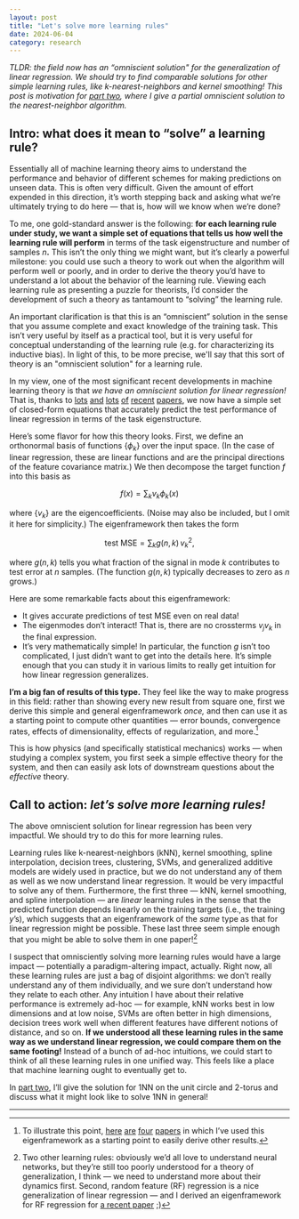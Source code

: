 ```yaml
---
layout: post
title: "Let's solve more learning rules"
date: 2024-06-04
category: research
---
```



*TLDR: the field now has an “omniscient solution" for the generalization of linear regression. We should try to find comparable solutions for other simple learning rules, like k-nearest-neighbors and kernel smoothing!
This post is motivation for [part two]({{site.baseurl}}/blog/1nn-eigenframework), where I give a partial omniscient solution to the nearest-neighbor algorithm.*

## Intro: what does it mean to “solve” a learning rule?

Essentially all of machine learning theory aims to understand the performance and behavior of different schemes for making predictions on unseen data. This is often very difficult. Given the amount of effort expended in this direction, it’s worth stepping back and asking what we’re ultimately trying to do here — that is, how will we know when we’re done?

To me, one gold-standard answer is the following: **for each learning rule under study, we want a simple set of equations that tells us how well the learning rule will perform** in terms of the task eigenstructure and number of samples $n$**.** This isn’t the only thing we might want, but it’s clearly a powerful milestone: you could use such a theory to work out when the algorithm will perform well or poorly, and in order to derive the theory you’d have to understand a lot about the behavior of the learning rule. Viewing each learning rule as presenting a puzzle for theorists, I’d consider the development of such a theory as tantamount to “solving” the learning rule.

An important clarification is that this is an “omniscient” solution in the sense that you assume complete and exact knowledge of the training task. This isn’t very useful by itself as a practical tool, but it is very useful for conceptual understanding of the learning rule (e.g. for characterizing its inductive bias). In light of this, to be more precise, we'll say that this sort of theory is an "omniscient solution" for a learning rule.

In my view, one of the most significant recent developments in machine learning theory is that *we have an omniscient solution for linear regression!* That is, thanks to [lots](https://papers.nips.cc/paper_files/paper/2001/hash/d68a18275455ae3eaa2c291eebb46e6d-Abstract.html) [and](https://www.arxiv.org/abs/2002.02561) [lots](https://arxiv.org/abs/2006.09796) [of](https://arxiv.org/abs/2210.08571) [recent](https://proceedings.neurips.cc/paper/2021/file/9704a4fc48ae88598dcbdcdf57f3fdef-Paper.pdf) [papers](https://arxiv.org/abs/1903.08560), we now have a simple set of closed-form equations that accurately predict the test performance of linear regression in terms of the task eigenstructure.

Here’s some flavor for how this theory looks. First, we define an orthonormal basis of functions $\{ \phi_k \}$ over the input space. (In the case of linear regression, these are linear functions and are the principal directions of the feature covariance matrix.) We then decompose the target function $f$ into this basis as

$$
f(x) = \sum_k v_k \phi_k(x)
$$

where $\{ v_k \}$ are the eigencoefficients. (Noise may also be included, but I omit it here for simplicity.) The eigenframework then takes the form

$$
\text{test MSE} = \sum_k g(n, k)  \, v_k^2,
$$

where $g(n,k)$ tells you what fraction of the signal in mode $k$ contributes to test error at $n$ samples. (The function $g(n,k)$ typically decreases to zero as $n$ grows.)

Here are some remarkable facts about this eigenframework:

- It gives accurate predictions of test MSE even on real data!
- The eigenmodes don’t interact! That is, there are no crossterms $v_j v_k$ in the final expression.
- It’s very mathematically simple! In particular, the function $g$ isn’t too complicated, I just didn’t want to get into the details here. It’s simple enough that you can study it in various limits to really get intuition for how linear regression generalizes.

**I’m a big fan of results of this type.** They feel like the way to make progress in this field: rather than showing every new result from square one, first we derive this simple and general eigenframework *once,* and then can use it as a starting point to compute other quantities — error bounds, convergence rates, effects of dimensionality, effects of regularization, and more.[^1]

[^1]: To illustrate this point, [here](https://arxiv.org/abs/2207.06569) [are](https://arxiv.org/pdf/2306.13185) [four](https://arxiv.org/abs/2311.14646) [papers](https://arxiv.org/abs/2110.03922) in which I’ve used this eigenframework as a starting point to easily derive other results.

This is how physics (and specifically statistical mechanics) works — when studying a complex system, you first seek a simple effective theory for the system, and then can easily ask lots of downstream questions about the *effective* theory.

## Call to action: *let’s solve more learning rules!*

The above omniscient solution for linear regression has been very impactful. We should try to do this for more learning rules.

Learning rules like k-nearest-neighbors (kNN), kernel smoothing, spline interpolation, decision trees, clustering, SVMs, and generalized additive models are widely used in practice, but we do not understand any of them as well as we now understand linear regression. It would be very impactful to solve any of them. Furthermore, the first three — kNN, kernel smoothing, and spline interpolation — are *linear* learning rules in the sense that the predicted function depends linearly on the training targets (i.e., the training $y$’s), which suggests that an eigenframework of the *same* type as that for linear regression might be possible. These last three seem simple enough that you might be able to solve them in one paper![^2]

[^2]: Two other learning rules: obviously we’d all love to understand neural networks, but they’re still too poorly understood for a theory of generalization, I think — we need to understand more about their dynamics first. Second, random feature (RF) regression is a nice generalization of linear regression — and I derived an eigenframework for RF regression for [a recent paper](https://arxiv.org/abs/2311.14646) ;)

I suspect that omnisciently solving more learning rules would have a large impact — potentially a paradigm-altering impact, actually. Right now, all these learning rules are just a bag of disjoint algorithms: we don’t really understand any of them individually, and we sure don’t understand how they relate to each other. Any intuition I have about their relative performance is extremely ad-hoc — for example, kNN works best in low dimensions and at low noise, SVMs are often better in high dimensions, decision trees work well when different features have different notions of distance, and so on. **If we understood all these learning rules in the same way as we understand linear regression, we could compare them on the same footing!** Instead of a bunch of ad-hoc intuitions, we could start to think of all these learning rules in one unified way. This feels like a place that machine learning ought to eventually get to.

In [part two](({{site.baseurl}}/blog/1nn-eigenframework)), I’ll give the solution for 1NN on the unit circle and 2-torus and discuss what it might look like to solve 1NN in general!

***